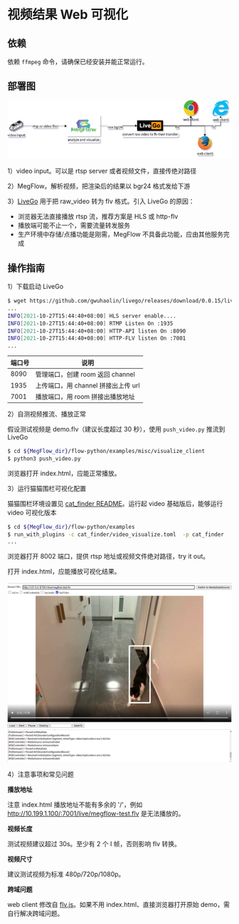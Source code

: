 # 视频结果 Web 可视化

## 依赖
依赖 `ffmpeg` 命令，请确保已经安装并能正常运行。

## 部署图

![](../images/visualize_deployment.jpg)

1）video input。可以是 rtsp server 或者视频文件，直接传绝对路径

2）MegFlow。解析视频，把渲染后的结果以 bgr24 格式发给下游

3）[LiveGo](https://github.com/gwuhaolin/livego) 用于把 raw_video 转为 flv 格式。引入 LiveGo 的原因：
* 浏览器无法直接播放 rtsp 流，推荐方案是 HLS 或 http-flv
* 播放端可能不止一个，需要流量转发服务
* 生产环境中存储/点播功能是刚需，MegFlow 不具备此功能，应由其他服务完成

## 操作指南

1）下载启动 LiveGo
```bash
$ wget https://github.com/gwuhaolin/livego/releases/download/0.0.15/livego_0.0.15_linux_amd64.tar.gz && tar xvf livego_0.0.15_linux_amd64.tar.gz && ./livego &
... 
INFO[2021-10-27T15:44:40+08:00] HLS server enable....                        
INFO[2021-10-27T15:44:40+08:00] RTMP Listen On :1935                         
INFO[2021-10-27T15:44:40+08:00] HTTP-API listen On :8090                     
INFO[2021-10-27T15:44:40+08:00] HTTP-FLV listen On :7001                     
...
```

| 端口号 | 说明 |
| --------- | ------ |
| 8090 | 管理端口，创建 room 返回 channel |
| 1935 | 上传端口，用 channel 拼接出上传 url |
| 7001 | 播放端口，用 room 拼接出播放地址 |

2）自测视频推流、播放正常

假设测试视频是 demo.flv（建议长度超过 30 秒），使用 `push_video.py` 推流到 LiveGo
```bash
$ cd ${MegFlow_dir}/flow-python/examples/misc/visualize_client
$ python3 push_video.py
```
浏览器打开 index.html，应能正常播放。

3）运行猫猫围栏可视化配置

猫猫围栏环境设置见 [ cat_finder README](../../flow-python/examples/cat_finder/README.md)。运行起 video 基础版后，能够运行video 可视化版本

```bash
$ cd ${MegFlow_dir}/flow-python/examples
$ run_with_plugins -c cat_finder/video_visualize.toml  -p cat_finder
...
```
浏览器打开 8002 端口，提供 rtsp 地址或视频文件绝对路径，try it out。

打开 index.html，应能播放可视化结果。

![](../images/visualize_result.jpg)


4）注意事项和常见问题

**播放地址**

注意 index.html 播放地址不能有多余的 '/'，例如 http://10.199.1.100/:7001/live/megflow-test.flv 是无法播放的。

**视频长度**

测试视频建议超过 30s。至少有 2 个 I 帧，否则影响 flv 转换。

**视频尺寸**

建议测试视频为标准 480p/720p/1080p。

**跨域问题**

web client 修改自 [flv.js](https://github.com/bilibili/flv.js)。如果不用 index.html、直接浏览器打开原始 demo，需自行解决跨域问题。
